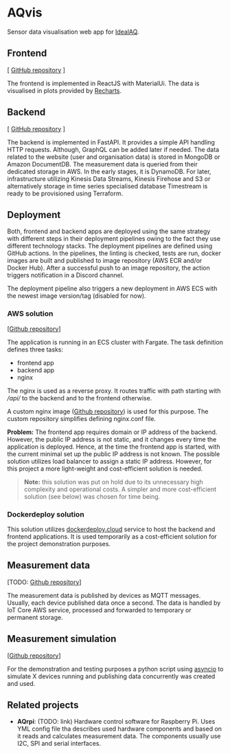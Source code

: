 # AQvis

Sensor data visualisation web app for [IdealAQ](https://idealaq.com/).


## Frontend
[ [GitHub repository](https://github.com/drohal3/AQvis-frontend) ]

The frontend is implemented in ReactJS with MaterialUi. The data is visualised in plots provided by [Recharts](https://recharts.org/en-US/).


## Backend
[ [GitHub repository](https://github.com/drohal3/AQvis-backend) ]

The backend is implemented in FastAPI. It provides a simple API handling HTTP requests. Although, GraphQL can be added later if needed.
The data related to the website (user and organisation data) is stored in MongoDB or Amazon DocumentDB. 
The measurement data is queried from their dedicated storage in AWS. 
In the early stages, it is DynamoDB. 
For later, infrastructure utilizing Kinesis Data Streams, Kinesis Firehose and S3 or alternatively storage in time series specialised database Timestream is ready to be provisioned using Terraform.

## Deployment
Both, frontend and backend apps are deployed using the same strategy with different steps in their deployment pipelines owing to the fact they use different technology stacks.
The deployment pipelines are defined using GitHub actions. In the pipelines, the linting is checked, tests are run, docker images are built and published to image repository (AWS ECR and/or Docker Hub). After a successful push to an image repository, the action triggers notification in a Discord channel.

The deployment pipeline also triggers a new deployment in AWS ECS with the newest image version/tag (disabled for now).


### AWS solution
[[Github repository](https://github.com/drohal3/AQvis-infra)]

The application is running in an ECS cluster with Fargate. The task definition defines three tasks:
- frontend app
- backend app
- nginx

The nginx is used as a reverse proxy. It routes traffic with path starting with */api/* to the backend and to the frontend otherwise.

A custom nginx image ([Github repository](https://github.com/drohal3/AQvis-nginx)) is used for this purpose. The custom repository simplifies defining nginx.conf file.

**Problem:** The frontend app requires domain or IP address of the backend. 
However, the public IP address is not static, and it changes every time the application is deployed. Hence, at the time the frontend app is started, with the current minimal set up the public IP address is not known. 
The possible solution utilizes load balancer to assign a static IP address. 
However, for this project a more light-weight and cost-efficient solution is needed.

> **Note:** this solution was put on hold due to its unnecessary high complexity and operational costs. A simpler and more cost-efficient solution (see below) was chosen for time being.

### Dockerdeploy solution
This solution utilizes [dockerdeploy.cloud](https://dockerdeploy.cloud/) service to host the backend and frontend applications. 
It is used temporarily as a cost-efficient solution for the project demonstration purposes.

## Measurement data
[TODO: [Github repository]()]

The measurement data is published by devices as MQTT messages.
Usually, each device published data once a second. The data is handled by IoT Core AWS service, processed and forwarded to temporary or permanent storage.

## Measurement simulation
[[Github repository](https://github.com/drohal3/aws-timeseries-experiment/tree/main/device_simulation)]

For the demonstration and testing purposes a python script using [asyncio](https://docs.python.org/3/library/asyncio.html) to simulate X devices running and publishing data concurrently was created and used.

## Related projects
- **AQrpi**: (TODO: link) Hardware control software for Raspberry Pi. Uses YML config file tha describes used hardware components and based on it reads and calculates measurement data. The components usually use I2C, SPI and serial interfaces.
